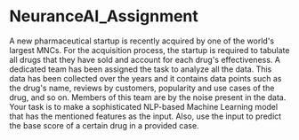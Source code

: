 # NeuranceAI_Assignment

A new pharmaceutical startup is recently acquired by one of the world's largest MNCs. For the 
acquisition process, the startup is required to tabulate all drugs that they have sold and account 
for each drug's effectiveness. A dedicated team has been assigned the task to analyze all the 
data. This data has been collected over the years and it contains data points such as the drug's 
name, reviews by customers, popularity and use cases of the drug, and so on. Members of 
this team are by the noise present in the data.
Your task is to make a sophisticated NLP-based Machine Learning model that has the mentioned 
features as the input. Also, use the input to predict the base score of a certain drug in a provided 
case.